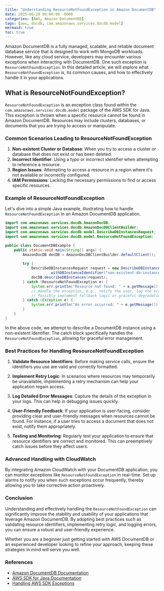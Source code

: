 ```yaml
---
title: "Understanding ResourceNotFoundException in Amazon DocumentDB"
date: 2025-06-20 09:00:00 -0000
categories: [AWS, Amazon DocumentDB]
tags: [aws, docdb, com.amazonaws.services.docdb.model]
mermaid: true
toc: true
---
```



Amazon DocumentDB is a fully managed, scalable, and reliable document database service that is designed to work with MongoDB workloads. However, like any cloud service, developers may encounter various exceptions when interacting with DocumentDB. One such exception is `ResourceNotFoundException`. In this detailed article, we will explore what `ResourceNotFoundException` is, its common causes, and how to effectively handle it in your applications.

## What is ResourceNotFoundException?

`ResourceNotFoundException` is an exception class found within the `com.amazonaws.services.docdb.model` package of the AWS SDK for Java. This exception is thrown when a specific resource cannot be found in Amazon DocumentDB. Resources may include clusters, databases, or documents that you are trying to access or manipulate.

### Common Scenarios Leading to ResourceNotFoundException

1. **Non-existent Cluster or Database**: When you try to access a cluster or database that does not exist or has been deleted.
2. **Incorrect Identifier**: Using a typo or incorrect identifier when attempting to reference a resource.
3. **Region Issues**: Attempting to access a resource in a region where it's not available or incorrectly configured.
4. **IAM Permissions**: Lacking the necessary permissions to find or access specific resources.

### Example of ResourceNotFoundException

Let's dive into a simple Java example, illustrating how to handle `ResourceNotFoundException` in an Amazon DocumentDB application.

```java
import com.amazonaws.services.docdb.AmazonDocDB;
import com.amazonaws.services.docdb.AmazonDocDBClientBuilder;
import com.amazonaws.services.docdb.model.DescribeDBInstancesRequest;
import com.amazonaws.services.docdb.model.ResourceNotFoundException;

public class DocumentDBExample {
    public static void main(String[] args) {
        AmazonDocDB docDB = AmazonDocDBClientBuilder.defaultClient();
        
        try {
            DescribeDBInstancesRequest request = new DescribeDBInstancesRequest()
                    .withDBInstanceIdentifier("non-existent-db-instance");
            docDB.describeDBInstances(request);
        } catch (ResourceNotFoundException e) {
            System.err.println("Resource not found: " + e.getMessage());
            // Handle the exception, e.g., notify the user, log the error, etc.
            // Possibly implement fallback logic or graceful degradation
        } catch (Exception e) {
            System.err.println("An error occurred: " + e.getMessage());
        }
    }
}
```

In the above code, we attempt to describe a DocumentDB instance using a non-existent identifier. The catch block specifically handles the `ResourceNotFoundException`, allowing for graceful error management.

### Best Practices for Handling ResourceNotFoundException

1. **Validate Resource Identifiers**: Before making service calls, ensure the identifiers you use are valid and correctly formatted.
   
2. **Implement Retry Logic**: In scenarios where resources may temporarily be unavailable, implementing a retry mechanism can help your application regain access.

3. **Log Detailed Error Messages**: Capture the details of the exception in your logs. This can help in debugging issues quickly.

4. **User-Friendly Feedback**: If your application is user-facing, consider providing clear and user-friendly messages when resources cannot be found. For instance, if a user tries to access a document that does not exist, notify them appropriately.

5. **Testing and Monitoring**: Regularly test your application to ensure that resource identifiers are correct and monitored. This can preemptively catch issues before they affect users.

### Advanced Handling with CloudWatch

By integrating Amazon CloudWatch with your DocumentDB application, you can monitor exceptions like `ResourceNotFoundException` in real-time. Set up alarms to notify you when such exceptions occur frequently, thereby allowing you to take corrective action proactively.

### Conclusion

Understanding and effectively handling the `ResourceNotFoundException` can significantly improve the stability and usability of your applications that leverage Amazon DocumentDB. By adopting best practices such as validating resource identifiers, implementing retry logic, and logging errors, you can ensure a robust and user-friendly experience.

Whether you are a beginner just getting started with AWS DocumentDB or an experienced developer looking to refine your approach, keeping these strategies in mind will serve you well.

### References

- [Amazon DocumentDB Documentation](https://docs.aws.amazon.com/documentdb/latest/developerguide/what-is.html)
- [AWS SDK for Java Documentation](https://docs.aws.amazon.com/sdk-for-java/latest/developer-guide/home.html)
- [Handling AWS SDK Exceptions](https://docs.aws.amazon.com/sdk-for-java/latest/developer-guide/java-sdk-exceptions.html)
